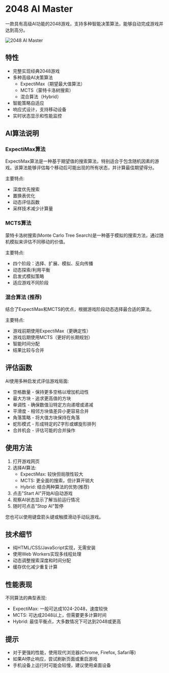 # 2048 AI Master

一款具有高级AI功能的2048游戏，支持多种智能决策算法，能够自动完成游戏并达到高分。

![2048 AI Master](./screenshot.png)

## 特性

- 完整实现经典2048游戏
- 多种高级AI决策算法
  - ExpectiMax（期望最大值算法）
  - MCTS（蒙特卡洛树搜索）
  - 混合算法（Hybrid）
- 智能策略自适应
- 响应式设计，支持移动设备
- 实时状态显示和性能监控

## AI算法说明

### ExpectiMax算法

ExpectiMax算法是一种基于期望值的搜索算法，特别适合于包含随机因素的游戏。该算法能够评估每个移动后可能出现的所有状态，并计算最佳期望得分。

主要特点:
- 深度优先搜索
- 置换表优化
- 动态评估函数
- 采样技术减少计算量

### MCTS算法

蒙特卡洛树搜索(Monte Carlo Tree Search)是一种基于模拟的搜索方法，通过随机模拟来评估不同移动的价值。

主要特点:
- 四个阶段：选择、扩展、模拟、反向传播
- 动态探索/利用平衡
- 启发式模拟策略
- 适应游戏不同阶段

### 混合算法 (推荐)

结合了ExpectiMax和MCTS的优点，根据游戏阶段动态选择最合适的算法。

主要特点:
- 游戏前期使用ExpectiMax（更确定性）
- 游戏后期使用MCTS（更好的长期规划）
- 智能时间分配
- 结果比较与合并

## 评估函数

AI使用多种启发式评估游戏局面:

- 空格数量 - 保持更多空格以增加机动性
- 最大方块 - 追求更高值的方块
- 单调性 - 确保数值沿特定方向递增或递减
- 平滑度 - 相邻方块值差异小更容易合并
- 角落策略 - 将大值方块保持在角落
- 蛇形模式 - 形成特定的Z字形或螺旋形排列
- 合并机会 - 评估可能的合并操作

## 使用方法

1. 打开游戏网页
2. 选择AI算法:
   - ExpectiMax: 较快但局限性较大
   - MCTS: 更全面的搜索，但计算开销大
   - Hybrid: 结合两种算法的优势(推荐)
3. 点击"Start AI"开始AI自动游戏
4. 观察AI状态显示了解当前运行情况
5. 随时可点击"Stop AI"暂停

您也可以使用键盘箭头键或触摸滑动手动玩游戏。

## 技术细节

- 纯HTML/CSS/JavaScript实现，无需安装
- 使用Web Workers实现多线程处理
- 动态调整搜索深度和时间分配
- 缓存优化减少重复计算

## 性能表现

不同算法的典型表现:
- ExpectiMax: 一般可达成1024-2048，速度较快
- MCTS: 可达成2048以上，但需要更多计算时间
- Hybrid: 最佳平衡点，大多数情况下可达到2048或更高

## 提示

- 对于更强的性能，使用现代浏览器(Chrome, Firefox, Safari等)
- 如果AI停止响应，尝试刷新页面或重启游戏
- 手机设备上运行时可能会较慢，建议使用桌面设备
